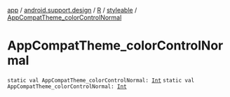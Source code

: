[app](../../../index.md) / [android.support.design](../../index.md) / [R](../index.md) / [styleable](index.md) / [AppCompatTheme_colorControlNormal](./-app-compat-theme_color-control-normal.md)

# AppCompatTheme_colorControlNormal

`static val AppCompatTheme_colorControlNormal: `[`Int`](https://kotlinlang.org/api/latest/jvm/stdlib/kotlin/-int/index.html)
`static val AppCompatTheme_colorControlNormal: `[`Int`](https://kotlinlang.org/api/latest/jvm/stdlib/kotlin/-int/index.html)